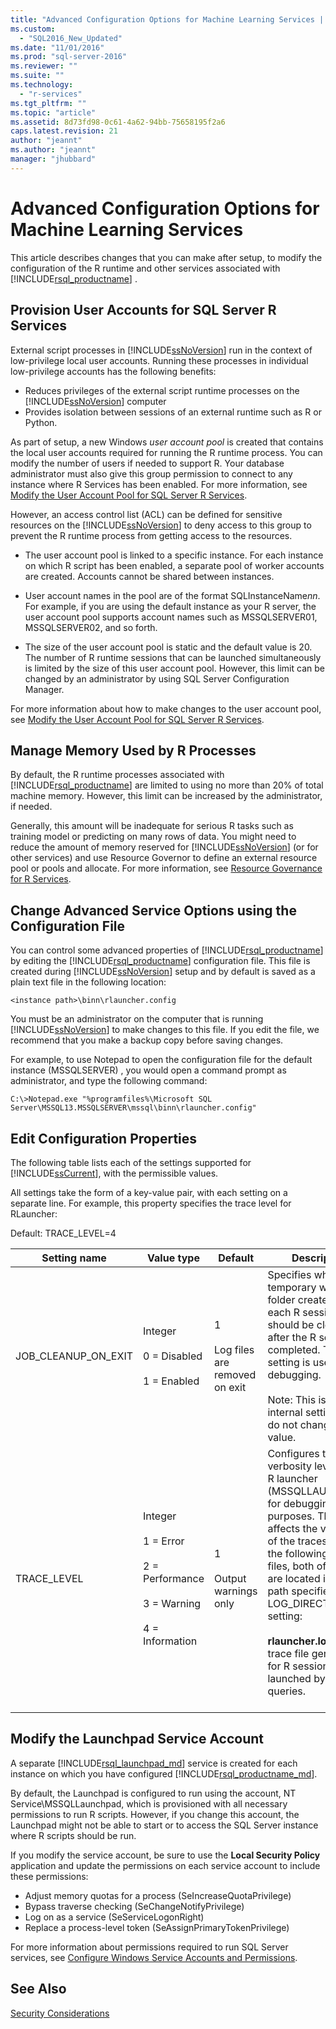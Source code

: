 ```yaml
---
title: "Advanced Configuration Options for Machine Learning Services | Microsoft Docs"
ms.custom: 
  - "SQL2016_New_Updated"
ms.date: "11/01/2016"
ms.prod: "sql-server-2016"
ms.reviewer: ""
ms.suite: ""
ms.technology: 
  - "r-services"
ms.tgt_pltfrm: ""
ms.topic: "article"
ms.assetid: 8d73fd98-0c61-4a62-94bb-75658195f2a6
caps.latest.revision: 21
author: "jeannt"
ms.author: "jeannt"
manager: "jhubbard"
---
```

# Advanced Configuration Options for Machine Learning Services

This article describes changes that you can make after setup, to modify the configuration of the R runtime and other services associated with [!INCLUDE[rsql_productname](../../includes/rsql-productname-md.md)] .

##  <a name="bkmk_Provisioning"></a> Provision User Accounts for SQL Server R Services  

External script processes in [!INCLUDE[ssNoVersion](../../includes/ssnoversion-md.md)] run in the context of low-privilege local user accounts. Running these processes in individual low-privilege accounts has the following benefits:

+ Reduces privileges of the external script runtime processes on the [!INCLUDE[ssNoVersion](../../includes/ssnoversion-md.md)] computer
+ Provides isolation between sessions of an external runtime such as R or Python. 

As part of setup, a new Windows *user account pool* is created that contains the local user accounts required for running the R runtime process. You can modify the number of users if needed to support R. Your database administrator must also give this group permission to connect to any instance where R Services has been enabled. For more information, see [Modify the User Account Pool for SQL Server R Services](../../advanced-analytics/r/modify-the-user-account-pool-for-sql-server-r-services.md).  

However, an access control list (ACL) can be defined for sensitive resources on the [!INCLUDE[ssNoVersion](../../includes/ssnoversion-md.md)] to deny access to this group to prevent the R runtime process from getting access to the resources.

+ The user account pool is linked to a specific instance.  For each instance on which R script has been enabled, a separate pool of worker accounts are created. Accounts cannot be shared between instances.

+ User account names in the pool are of the format SQLInstanceName*nn*. For example, if you are using the default instance as your R server, the user account pool supports account names such as MSSQLSERVER01, MSSQLSERVER02, and so forth.  

+ The size of the user account pool is static and the default value is 20. The number of R runtime sessions that can be launched simultaneously is limited by the size of this user account pool. However, this limit can be changed by an administrator by using SQL Server Configuration Manager.  

For more information about how to make changes to the user account pool, see [Modify the User Account Pool for SQL Server R Services](../../advanced-analytics/r/modify-the-user-account-pool-for-sql-server-r-services.md).  

##  <a name="bkmk_ManagingMemory"></a> Manage Memory Used by R Processes  

By default, the R runtime processes associated with [!INCLUDE[rsql_productname](../../includes/rsql-productname-md.md)] are limited to using no more than 20% of total machine memory. However, this limit can be increased by the administrator, if needed.

Generally, this amount will be inadequate for serious R tasks such as training model or predicting on many rows of data. You might need to reduce the amount of memory reserved for [!INCLUDE[ssNoVersion](../../includes/ssnoversion-md.md)] (or for other services) and use Resource Governor to define an external resource pool or pools and allocate. For more information, see [Resource Governance for R Services](../../advanced-analytics/r-services/resource-governance-for-r-services.md).  
  
##  <a name="bkmk_ChangingConfig"></a> Change Advanced Service Options using the Configuration File

You can control some advanced properties of [!INCLUDE[rsql_productname](../../includes/rsql-productname-md.md)] by editing the [!INCLUDE[rsql_productname](../../includes/rsql-productname-md.md)] configuration file. This file is created during [!INCLUDE[ssNoVersion](../../includes/ssnoversion-md.md)] setup and by default is saved as a plain text file in the following location:  
 
```  
<instance path>\binn\rlauncher.config  
```

You must be an administrator on the computer that is running [!INCLUDE[ssNoVersion](../../includes/ssnoversion-md.md)] to make changes to this file. If you edit the file, we recommend that you make a backup copy before saving changes.  

For example, to use Notepad to open the configuration file for the default instance (MSSQLSERVER) , you would open a command prompt as administrator, and type the following command:

```
C:\>Notepad.exe "%programfiles%\Microsoft SQL Server\MSSQL13.MSSQLSERVER\mssql\binn\rlauncher.config"  
```

##  <a name="bkmk_properties"></a> Edit Configuration Properties

The following table lists each of the settings supported for [!INCLUDE[ssCurrent](../../includes/sscurrent-md.md)], with the permissible values.

All settings take the form of a key-value pair, with each setting on a separate line. For example, this property specifies the trace level for RLauncher:

Default: TRACE_LEVEL=4


|**Setting name**|**Value type**|**Default**|**Description**|
|------------------|----------------|-------------|-----------------|
|JOB_CLEANUP_ON_EXIT|Integer<br /><br /> 0 = Disabled<br /><br /> 1 = Enabled|1<br /><br /> Log files are removed on exit|Specifies whether the temporary working folder created for each R session should be cleaned up after the R session is completed. This setting is useful for debugging.<br /><br /> Note: This is an internal setting only – do not change this value.|  
|TRACE_LEVEL|Integer<br /><br /> 1 = Error<br /><br /> 2 = Performance<br /><br /> 3 = Warning<br /><br /> 4 = Information|1<br /><br /> Output warnings only|Configures the trace verbosity level of the R launcher (MSSQLLAUNCHPAD) for debugging purposes. This setting affects the verbosity of the traces stored in the following trace files, both of which are located in the path specified by the LOG_DIRECTORY setting:<br /><br /> **rlauncher.log**: The trace file generated for R sessions launched by T-SQL queries.<br /><br /> |

## <a name="bkmk_Launchpad"></a>Modify the Launchpad Service Account

A separate [!INCLUDE[rsql_launchpad_md](../../includes/rsql-launchpad-md.md)] service is created for each instance on which you have configured [!INCLUDE[rsql_productname_md](../../includes/rsql-productname-md.md)]. 

By default, the Launchpad is configured to run using the account, NT Service\MSSQLLaunchpad, which is provisioned with all necessary permissions to run R scripts. However, if you change this account, the Launchpad might not be able to start or to access the SQL Server instance where R scripts should be run.

If you modify the service account, be sure to use the **Local Security Policy** application and update the permissions on each service account to include these permissions:

+ Adjust memory quotas for a process (SeIncreaseQuotaPrivilege)
+ Bypass traverse checking (SeChangeNotifyPrivilege)
+ Log on as a service (SeServiceLogonRight)
+ Replace a process-level token (SeAssignPrimaryTokenPrivilege)

For more information about permissions required to run SQL Server services, see [Configure Windows Service Accounts and Permissions](https://msdn.microsoft.com/library/ms143504.aspx#Windows).

## See Also

[Security Considerations](security-considerations-for-the-r-runtime-in-sql-server.md)